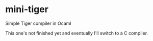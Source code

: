 # mini-tiger

Simple Tiger compiler in Ocaml

This one's not finished yet and eventually I'll switch to a C compiler.
